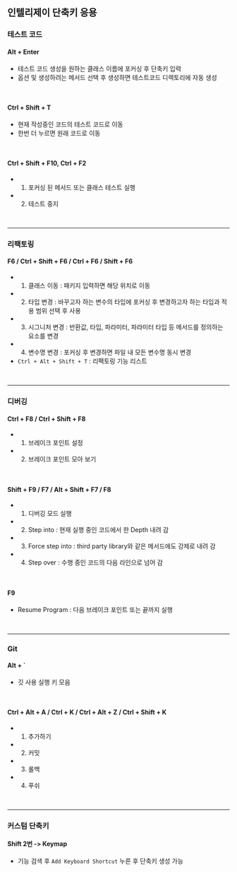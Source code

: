 ## 인텔리제이 단축키 응용

### 테스트 코드

#### Alt + Enter

- 테스트 코드 생성을 원하는 클래스 이름에 포커싱 후 단축키 입력
- 옵션 및 생성하려는 메서드 선택 후 생성하면 테스트코드 디렉토리에 자동 생성

<br />

#### Ctrl + Shift + T

- 현재 작성중인 코드의 테스트 코드로 이동
- 한번 더 누르면 원래 코드로 이동

<br />

#### Ctrl + Shift + F10, Ctrl + F2

- 1. 포커싱 된 메서드 또는 클래스 테스트 실행
- 2. 테스트 중지

<br />

<hr / >

### 리팩토링

#### F6  /  Ctrl + Shift + F6 / Ctrl + F6  /  Shift + F6

- 1. 클래스 이동 : 패키지 입력하면 해당 위치로 이동
- 2. 타입 변경 : 바꾸고자 하는 변수의 타입에 포커싱 후  변경하고자 하는 타입과 적용 범위 선택 후 사용
- 3. 시그니처 변경 : 반환값, 타입, 파라미터, 파라미터 타입 등 메서드를 정의하는 요소를 변경
- 4. 변수명 변경 : 포커싱 후 변경하면 파일 내 모든 변수명 동시 변경
-  `Ctrl + Alt + Shift + T` : 리팩토링 기능 리스트

<br />

<hr / >

### 디버깅

#### Ctrl + F8 / Ctrl + Shift + F8

- 1. 브레이크 포인트 설정
- 2. 브레이크 포인트 모아 보기

<br />

#### Shift + F9  /  F7  /  Alt + Shift + F7  /  F8

- 1. 디버깅 모드 실행
- 2. Step into : 현재 실행 중인 코드에서 한 Depth 내려 감
- 3. Force step into : third party library와 같은 메서드에도 강제로 내려 감
- 4. Step over : 수행 중인 코드의 다음 라인으로 넘어 감

<br />

#### F9

- Resume Program : 다음 브레이크 포인트 또는 끝까지 실행

<br />

<hr />

### Git

#### Alt + `

- 깃 사용 실행 키 모음

<br />

#### Ctrl + Alt + A  /  Ctrl + K  / Ctrl + Alt + Z  /  Ctrl + Shift + K

- 1. 추가하기
- 2. 커밋
- 3. 롤백
- 4. 푸쉬

<br />

<hr />

### 커스텀 단축키

#### Shift 2번 ->  Keymap

- 기능 검색 후 `Add Keyboard Shortcut` 누른 후 단축키 생성 가능

<br />

